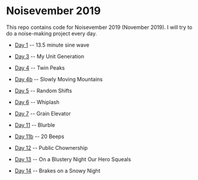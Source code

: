 # Noisevember 2019

This repo contains code for Noisevember 2019 (November 2019). I will
try to do a noise-making project every day.

* [Day 1](day-01) -- 13.5 minute sine wave

* [Day 3](day-03) -- My Unit Generation

* [Day 4](day-04) -- Twin Peaks

* [Day 4b](day-04b) -- Slowly Moving Mountains

* [Day 5](day-05) -- Random Shifts

* [Day 6](day-06) -- Whiplash

* [Day 7](day-07) -- Grain Elevator

* [Day 11](day-11) -- Blurble

* [Day 11b](day-11b) -- 20 Beeps

* [Day 12](day-12) -- Public Chownership

* [Day 13](day-13) -- On a Blustery Night Our Hero Squeals

* [Day 14](day-14) -- Brakes on a Snowy Night
